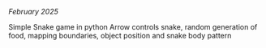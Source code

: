 _February 2025_

Simple Snake game in python
Arrow controls snake, random generation of food, mapping boundaries, object position and snake body pattern

